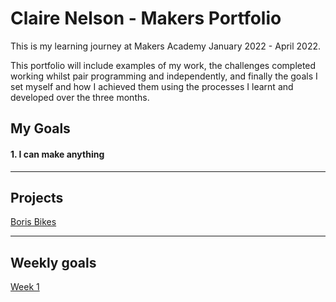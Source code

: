 # Claire Nelson - Makers Portfolio

This is my learning journey at Makers Academy January 2022 - April 2022.

This portfolio will include examples of my work, the challenges completed working whilst pair programming and independently, and finally the goals I set myself and how I achieved them using the processes I learnt and developed over the three months.

## My Goals

#### 1. I can make anything


------

## Projects


[Boris Bikes](https://github.com/nelsonclaire/Portfolio/blob/master/projects/boris-bikes.md)


------


## Weekly goals

[Week 1](https://github.com/nelsonclaire/Portfolio/blob/master/notes/week-1.md)